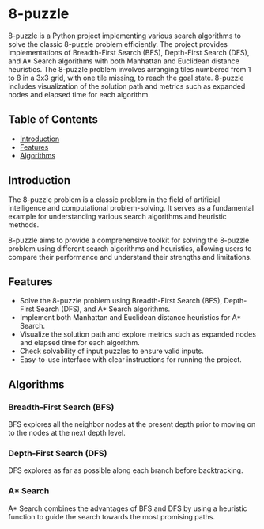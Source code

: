 # 8-puzzle

8-puzzle is a Python project implementing various search algorithms to solve the classic 8-puzzle problem efficiently. The project provides implementations of Breadth-First Search (BFS), Depth-First Search (DFS), and A* Search algorithms with both Manhattan and Euclidean distance heuristics. The 8-puzzle problem involves arranging tiles numbered from 1 to 8 in a 3x3 grid, with one tile missing, to reach the goal state. 8-puzzle includes visualization of the solution path and metrics such as expanded nodes and elapsed time for each algorithm.

## Table of Contents

- [Introduction](#introduction)
- [Features](#features)
- [Algorithms](#algorithms)

## Introduction

The 8-puzzle problem is a classic problem in the field of artificial intelligence and computational problem-solving. It serves as a fundamental example for understanding various search algorithms and heuristic methods.

8-puzzle aims to provide a comprehensive toolkit for solving the 8-puzzle problem using different search algorithms and heuristics, allowing users to compare their performance and understand their strengths and limitations.

## Features

- Solve the 8-puzzle problem using Breadth-First Search (BFS), Depth-First Search (DFS), and A* Search algorithms.
- Implement both Manhattan and Euclidean distance heuristics for A* Search.
- Visualize the solution path and explore metrics such as expanded nodes and elapsed time for each algorithm.
- Check solvability of input puzzles to ensure valid inputs.
- Easy-to-use interface with clear instructions for running the project.

## Algorithms

### Breadth-First Search (BFS)

BFS explores all the neighbor nodes at the present depth prior to moving on to the nodes at the next depth level.

### Depth-First Search (DFS)

DFS explores as far as possible along each branch before backtracking.

### A* Search

A* Search combines the advantages of BFS and DFS by using a heuristic function to guide the search towards the most promising paths.


